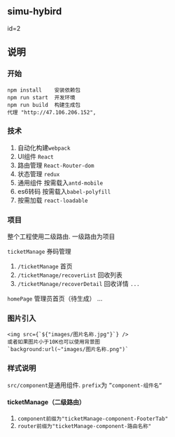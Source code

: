 ## simu-hybird
id=2
## 说明

### 开始
```
npm install    安装依赖包
npm run start  开发环境
npm run build  构建生成包
代理 "http://47.106.206.152",
```
### 技术

1. 自动化构建`webpack`
2. UI组件 `React`
3. 路由管理 `React-Router-dom`
4. 状态管理 `redux`
5. 通用组件 按需载入`antd-mobile`
6. es6转码 按需载入`babel-polyfill`
7. 按需加载 `react-loadable`

### 项目

整个工程使用二级路由. 一级路由为项目

`ticketManage` 券码管理

1. `/ticketManage` 首页
2. `/ticketManage/recoverList`   回收列表
3. `/ticketManage/recoverDetail` 回收详情
`...`

`homePage`  管理员首页（待生成）
...

### 图片引入

```
<img src={`${"images/图片名称.jpg"}`} />
或者如果图片小于10K也可以使用背景图
`background:url(~"images/图片名称.png")`
```

### 样式说明

`src/component`是通用组件. `prefix`为 `”component-组件名“`

#### ticketManage（二级路由）
1. `component前缀为"ticketManage-component-FooterTab"`
2. `router前缀为"ticketManage-component-路由名称"`









